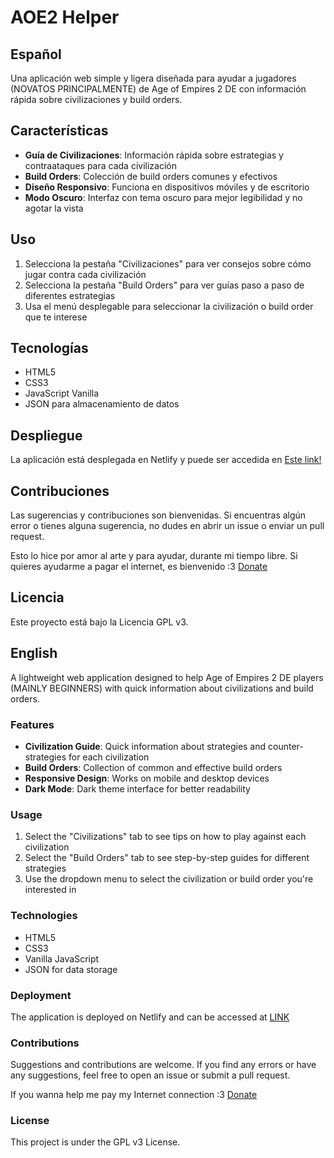 # AOE2 Helper

## Español

Una aplicación web simple y ligera diseñada para ayudar a jugadores (NOVATOS PRINCIPALMENTE) de Age of Empires 2 DE con información rápida sobre civilizaciones y build orders.

## Características

- **Guía de Civilizaciones**: Información rápida sobre estrategias y contraataques para cada civilización
- **Build Orders**: Colección de build orders comunes y efectivos
- **Diseño Responsivo**: Funciona en dispositivos móviles y de escritorio
- **Modo Oscuro**: Interfaz con tema oscuro para mejor legibilidad y no agotar la vista

## Uso

1. Selecciona la pestaña "Civilizaciones" para ver consejos sobre cómo jugar contra cada civilización
2. Selecciona la pestaña "Build Orders" para ver guías paso a paso de diferentes estrategias
3. Usa el menú desplegable para seleccionar la civilización o build order que te interese

## Tecnologías

- HTML5
- CSS3
- JavaScript Vanilla
- JSON para almacenamiento de datos

## Despliegue

La aplicación está desplegada en Netlify y puede ser accedida en [Este link!](https://aoe2-helper.netlify.app/)

## Contribuciones

Las sugerencias y contribuciones son bienvenidas. Si encuentras algún error o tienes alguna sugerencia, no dudes en abrir un issue o enviar un pull request.

Esto lo hice por amor al arte y para ayudar, durante mi tiempo libre.
Si quieres ayudarme a pagar el internet, es bienvenido :3 [Donate](https://ko-fi.com/lkzmini)

## Licencia

Este proyecto está bajo la Licencia GPL v3. 

## English

A lightweight web application designed to help Age of Empires 2 DE players (MAINLY BEGINNERS) with quick information about civilizations and build orders.

### Features

- **Civilization Guide**: Quick information about strategies and counter-strategies for each civilization
- **Build Orders**: Collection of common and effective build orders
- **Responsive Design**: Works on mobile and desktop devices
- **Dark Mode**: Dark theme interface for better readability

### Usage

1. Select the "Civilizations" tab to see tips on how to play against each civilization
2. Select the "Build Orders" tab to see step-by-step guides for different strategies
3. Use the dropdown menu to select the civilization or build order you're interested in

### Technologies

- HTML5
- CSS3
- Vanilla JavaScript
- JSON for data storage

### Deployment

The application is deployed on Netlify and can be accessed at [LINK](https://aoe2-helper.netlify.app/)

### Contributions

Suggestions and contributions are welcome. If you find any errors or have any suggestions, feel free to open an issue or submit a pull request.

If you wanna help me pay my Internet connection :3 [Donate](https://ko-fi.com/lkzmini)

### License

This project is under the GPL v3 License.